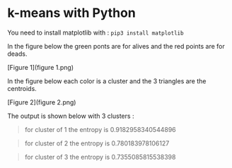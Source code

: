 # k-means with Python

You need to install matplotlib with :
`pip3 install matplotlib`

In the figure below the green ponts are for alives and the red points are for deads.

[Figure 1](figure 1.png)

In the figure below each color is a cluster and the 3 triangles are the centroids.

[Figure 2](figure 2.png)

The output is shown below with 3 clusters :

> for cluster of  1  the entropy is  0.9182958340544896 

> for cluster of  2  the entropy is  0.780183978106127 

> for cluster of  3  the entropy is  0.7355085815538398 

